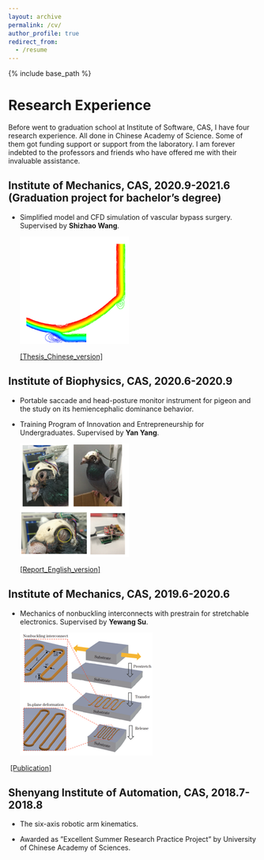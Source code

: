 ```yaml
---
layout: archive
permalink: /cv/
author_profile: true
redirect_from:
  - /resume
---
```


{% include base_path %}

# Research Experience

Before went to graduation school at Institute of Software, CAS, I have four research experience. All done in Chinese Academy of Science. Some of them got funding support or support from the laboratory. I am forever indebted to the professors and friends who have offered me with their invaluable assistance.

## Institute of Mechanics, CAS, 2020.9-2021.6 (Graduation project for bachelor’s degree)

- Simplified model and CFD simulation of vascular bypass surgery. Supervised by **Shizhao Wang**.

  ![](/images/bypass.png)

  [[Thesis_Chinese_version]]( /files/graduation.pdf )





## Institute of Biophysics, CAS, 2020.6-2020.9

- Portable saccade and head-posture monitor instrument for pigeon and the study on its hemiencephalic dominance
  behavior.

- Training Program of Innovation and Entrepreneurship for Undergraduates. Supervised by **Yan Yang**.

  ![](/images/pigeon.png)

  [[Report_English_version]]( /files/report.pdf )





## Institute of Mechanics, CAS,  2019.6-2020.6

- Mechanics of nonbuckling interconnects with prestrain for stretchable electronics. Supervised by **Yewang Su**.

  ![](/images/nonbuck.png)

​		[[Publication]]( /files/nonbuckling.pdf )





## Shenyang Institute of Automation, CAS, 2018.7-2018.8

- The six-axis robotic arm kinematics. 

- Awarded as ”Excellent Summer Research Practice Project” by University
  of Chinese Academy of Sciences.
